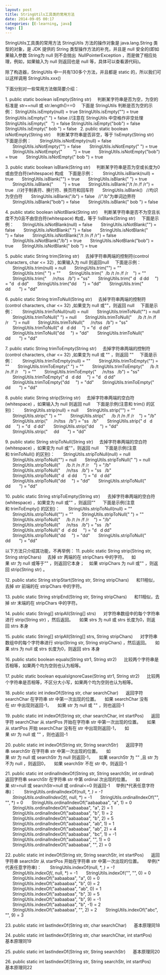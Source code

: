 ```yaml
---
layout: post
title: StringUtils工具类的常用方法
date: 2014-09-05 00:17
categories: [E-learning, java]
tags: []
---
```

StringUtils工具类的常用方法
StringUtils 方法的操作对象是 java.lang.String 类型的对象，是 JDK 提供的 String 类型操作方法的补充，并且是 null 安全的(即如果输入参数 String为 null 则不会抛出  NullPointerException ，而是做了相应处理，例如，如果输入为 null 则返回也是 null 等，具体可以查看源代码)。

除了构造器，StringUtils 中一共有130多个方法，并且都是 static 的，所以我们可以这样调用 StringUtils.xxx() 

下面分别对一些常用方法做简要介绍：

1. public static boolean isEmpty(String str) 
   判断某字符串是否为空，为空的标准是 str==null 或 str.length()==0 
   下面是 StringUtils 判断是否为空的示例：
StringUtils.isEmpty(null) = true
StringUtils.isEmpty("") = true 
StringUtils.isEmpty(" ") = false //注意在 StringUtils 中空格作非空处理
StringUtils.isEmpty("   ") = false
StringUtils.isEmpty("bob") = false
StringUtils.isEmpty(" bob ") = false
 
2. public static boolean isNotEmpty(String str) 
   判断某字符串是否非空，等于 !isEmpty(String str) 
   下面是示例：
      StringUtils.isNotEmpty(null) = false
      StringUtils.isNotEmpty("") = false
      StringUtils.isNotEmpty(" ") = true
      StringUtils.isNotEmpty("         ") = true
      StringUtils.isNotEmpty("bob") = true
      StringUtils.isNotEmpty(" bob ") = true 

3. public static boolean isBlank(String str) 
   判断某字符串是否为空或长度为0或由空白符(whitespace) 构成
   下面是示例：
      StringUtils.isBlank(null) = true
      StringUtils.isBlank("") = true
      StringUtils.isBlank(" ") = true
      StringUtils.isBlank("        ") = true
      StringUtils.isBlank("/t /n /f /r") = true   //对于制表符、换行符、换页符和回车符
      StringUtils.isBlank()  
 //均识为空白符
      StringUtils.isBlank("/b") = false  
 //"/b"为单词边界符
      StringUtils.isBlank("bob") = false
      StringUtils.isBlank(" bob ") = false 

4. public static boolean isNotBlank(String str) 
   判断某字符串是否不为空且长度不为0且不由空白符(whitespace) 构成，等于 !isBlank(String str) 
   下面是示例：
      StringUtils.isNotBlank(null) = false
      StringUtils.isNotBlank("") = false
      StringUtils.isNotBlank(" ") = false
      StringUtils.isNotBlank("         ") = false
      StringUtils.isNotBlank("/t /n /f /r") = false
      StringUtils.isNotBlank("/b") = true
      StringUtils.isNotBlank("bob") = true
      StringUtils.isNotBlank(" bob ") = true 

5. public static String trim(String str) 
   去掉字符串两端的控制符(control characters, char <= 32) , 如果输入为 null 则返回null 
   下面是示例：
      StringUtils.trim(null) = null
      StringUtils.trim("") = ""
      StringUtils.trim(" ") = ""
      StringUtils.trim("  /b /t /n /f /r    ") = ""
      StringUtils.trim("     /n/tss   /b") = "ss"
      StringUtils.trim(" d   d dd     ") = "d   d dd"
      StringUtils.trim("dd     ") = "dd"
      StringUtils.trim("     dd       ") = "dd" 

6. public static String trimToNull(String str) 
   去掉字符串两端的控制符(control characters, char <= 32) ,如果变为 null 或""，则返回 null 
   下面是示例：
      StringUtils.trimToNull(null) = null
      StringUtils.trimToNull("") = null
      StringUtils.trimToNull(" ") = null
      StringUtils.trimToNull("     /b /t /n /f /r    ") = null
      StringUtils.trimToNull("     /n/tss   /b") = "ss"
      StringUtils.trimToNull(" d   d dd     ") = "d   d dd"
      StringUtils.trimToNull("dd     ") = "dd"
      StringUtils.trimToNull("     dd       ") = "dd" 

7. public static String trimToEmpty(String str) 
   去掉字符串两端的控制符(control characters, char <= 32) ,如果变为 null 或 "" ，则返回 "" 
   下面是示例：
      StringUtils.trimToEmpty(null) = ""
      StringUtils.trimToEmpty("")
 = ""
      StringUtils.trimToEmpty("
 ") = ""
      StringUtils.trimToEmpty("    
 /b /t /n /f /r    ") = ""
      StringUtils.trimToEmpty("    
 /n/tss   /b") = "ss"
      StringUtils.trimToEmpty("
 d   d dd     ") = "d   d dd"
      StringUtils.trimToEmpty("dd    
 ") = "dd"
      StringUtils.trimToEmpty("     dd       ") = "dd" 

8. public static String strip(String str) 
   去掉字符串两端的空白符(whitespace) ，如果输入为 null 则返回 null 
   下面是示例(注意和 trim() 的区别)：
      StringUtils.strip(null) = null
      StringUtils.strip("") = ""
      StringUtils.strip(" ") = ""
      StringUtils.strip("     /b /t /n /f /r    ") = "/b"
      StringUtils.strip("     /n/tss   /b") = "ss   /b"
      StringUtils.strip(" d   d dd     ") = "d   d dd"
      StringUtils.strip("dd     ") = "dd"
      StringUtils.strip("     dd       ") = "dd" 

9. public static String stripToNull(String str) 
   去掉字符串两端的空白符(whitespace) ，如果变为 null 或""，则返回 null 
   下面是示例(注意和 trimToNull() 的区别)：
      StringUtils.stripToNull(null) = null
      StringUtils.stripToNull("") = null
      StringUtils.stripToNull(" ") = null
      StringUtils.stripToNull("     /b /t /n /f /r    ") = "/b"
      StringUtils.stripToNull("     /n/tss   /b") = "ss   /b"
      StringUtils.stripToNull(" d   d dd     ") = "d   d dd"
      StringUtils.stripToNull("dd     ") = "dd"
      StringUtils.stripToNull("     dd       ") = "dd" 

10. public static String stripToEmpty(String str) 
    去掉字符串两端的空白符(whitespace) ，如果变为 null 或"" ，则返回"" 
    下面是示例(注意和 trimToEmpty() 的区别)：
      StringUtils.stripToNull(null) = ""
      StringUtils.stripToNull("") = ""
      StringUtils.stripToNull(" ") = ""
      StringUtils.stripToNull("     /b /t /n /f /r    ") = "/b"
      StringUtils.stripToNull("     /n/tss   /b") = "ss   /b"
      StringUtils.stripToNull(" d   d dd     ") = "d   d dd"
      StringUtils.stripToNull("dd     ") = "dd"
      StringUtils.stripToNull("     dd       ") = "dd" 

以下方法只介绍其功能，不再举例：
11. public static String strip(String str, String stripChars) 
   去掉 str 两端的在 stripChars 中的字符。
   如果 str 为 null 或等于"" ，则返回它本身；
   如果 stripChars 为 null 或"" ，则返回 strip(String
 str) 。

12. public static String stripStart(String str, String stripChars) 
    和11相似，去掉 str 前端的在 stripChars 中的字符。

13. public static String stripEnd(String str, String stripChars) 
    和11相似，去掉 str 末端的在 stripChars 中的字符。

14. public static String[] stripAll(String[] strs) 
    对字符串数组中的每个字符串进行 strip(String str) ，然后返回。
    如果 strs 为 null 或 strs 长度为0，则返回 strs 本身

15. public static String[] stripAll(String[] strs, String stripChars) 
    对字符串数组中的每个字符串进行 strip(String str, String stripChars) ，然后返回。
    如果 strs 为 null 或 strs 长度为0，则返回 strs 本身

16. public static boolean equals(String str1, String str2) 
    比较两个字符串是否相等，如果两个均为空则也认为相等。

17. public static boolean equalsIgnoreCase(String str1, String str2) 
    比较两个字符串是否相等，不区分大小写，如果两个均为空则也认为相等。

18. public static int indexOf(String str, char searchChar) 
    返回字符 searchChar 在字符串 str 中第一次出现的位置。
    如果 searchChar 没有在 str 中出现则返回-1，
    如果 str 为 null 或 "" ，则也返回-1

19. public static int indexOf(String str, char searchChar, int startPos) 
    返回字符 searchChar 从 startPos 开始在字符串 str 中第一次出现的位置。
    如果从 startPos 开始 searchChar 没有在 str 中出现则返回-1，
    如果 str 为 null 或 "" ，则也返回-1

20. public static int indexOf(String str, String searchStr) 
    返回字符串 searchStr 在字符串 str 中第一次出现的位置。
    如果 str 为 null 或 searchStr 为 null 则返回-1，
    如果 searchStr 为 "" ,且 str 为不为 null ，则返回0，
    如果 searchStr 不在 str 中，则返回-1

21. public static int ordinalIndexOf(String str, String searchStr, int ordinal) 
    返回字符串 searchStr 在字符串 str 中第 ordinal 次出现的位置。
    如果 str=null 或 searchStr=null 或 ordinal<=0 则返回-1
    举例(*代表任意字符串)：
      StringUtils.ordinalIndexOf(null, *, *) = -1
      StringUtils.ordinalIndexOf(*, null, *) = -1
      StringUtils.ordinalIndexOf("", "", *) = 0
      StringUtils.ordinalIndexOf("aabaabaa", "a", 1) = 0
      StringUtils.ordinalIndexOf("aabaabaa", "a", 2) = 1
      StringUtils.ordinalIndexOf("aabaabaa", "b", 1) = 2
      StringUtils.ordinalIndexOf("aabaabaa", "b", 2) = 5
      StringUtils.ordinalIndexOf("aabaabaa", "ab", 1) = 1
      StringUtils.ordinalIndexOf("aabaabaa", "ab", 2) = 4
      StringUtils.ordinalIndexOf("aabaabaa", "bc", 1) = -1
      StringUtils.ordinalIndexOf("aabaabaa", "", 1) = 0
      StringUtils.ordinalIndexOf("aabaabaa", "", 2) = 0 

22. public static int indexOf(String str, String searchStr, int startPos) 
    返回字符串 searchStr 从 startPos 开始在字符串 str 中第一次出现的位置。
    举例(*代表任意字符串)：
      StringUtils.indexOf(null, *, *) = -1
      StringUtils.indexOf(*, null, *) = -1
      StringUtils.indexOf("", "", 0) = 0
      StringUtils.indexOf("aabaabaa", "a", 0) = 0
      StringUtils.indexOf("aabaabaa", "b", 0) = 2
      StringUtils.indexOf("aabaabaa", "ab", 0) = 1
      StringUtils.indexOf("aabaabaa", "b", 3) = 5
      StringUtils.indexOf("aabaabaa", "b", 9) = -1
      StringUtils.indexOf("aabaabaa", "b", -1) = 2
      StringUtils.indexOf("aabaabaa", "", 2) = 2
      StringUtils.indexOf("abc", "", 9) = 3 

23. public static int lastIndexOf(String str, char searchChar) 
    基本原理同18

24. public static int lastIndexOf(String str, char searchChar, int startPos) 
    基本原理同19

25. public static int lastIndexOf(String str, String searchStr) 
    基本原理同20

26. public static int lastIndexOf(String str, String searchStr, int startPos) 
    基本原理同22
